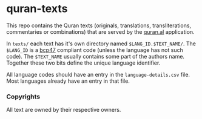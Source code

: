 quran-texts
===========

This repo contains the Quran texts (originals, translations, transliterations,
commentaries or combinations) that are served by the [quran.al](https://quran.al)
application.

In `texts/` each text has it's own directory named `$LANG_ID.$TEXT_NAME/`.
The `$LANG_ID` is a [bcp47]() compliant code (unless the language has not such code).
The `$TEXT_NAME` usually contains some part of the authors name.
Together these two bits define the unique language identifier.

All language codes should have an entry in the `language-details.csv` file.
Most languages already have an entry in that file.


### Copyrights

All text are owned by their respective owners.
